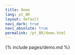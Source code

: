 ```yaml
---
title: Demo
lang: pt_BR
layout: default
navi_dark: true
navi_absolute: true
permalink: /pt_BR/demo.html
---
```


{% include pages/demo.md %}
